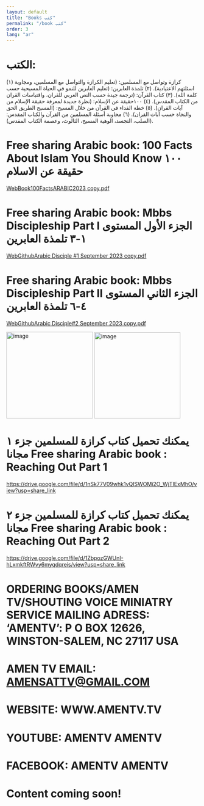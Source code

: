 ```yaml
---
layout: default
title: "Books كتب"
permalink: "/book كتب"
order: 3
lang: "ar"
---
```


# 
# الكتب: 
 (١) كرازة وتواصل مع المسلمين: 
(تعليم الكرازة والتواصل مع المسلمين، ومجاوبة اسئلتهم الاعتيادية).
(٢) تلمذة العابرين:
 (تعليم العابرين للنمو في الحياة المسيحية حسب كلمة الله). 
(٣) كتاب القرآن: 
(ترجمة جيدة حسب النص العربي للقران، واقتباسات القران من الكتاب المقدس). (٤) ١٠٠حقيقة عن الإسلام: 
(نظرة جديدة لمعرفة حقيقة الإسلام من آيات القران). 
 (٥) خطة الفداء في القرآن من خلال المسيح: 
(المسيح الطريق الحق والنجاة حسب آيات القران). 
(٦) مجاوبة أسئلة المسلمين من القرآن والكتاب المقدس:
 (الصلب، التجسد، الوهية المسيح، الثالوث، وعصمة الكتاب المقدس). 



#
# Free sharing Arabic book: 100 Facts About Islam You Should Know ١٠٠ حقيقة عن الاسلام
[WebBook100FactsARABIC2023 copy.pdf](https://github.com/amentv/amentv/files/14119025/WebBook100FactsARABIC2023.copy.pdf)




# Free sharing Arabic book: Mbbs Discipleship Part I الجزء الأول المستوى ١-٣ تلمذة العابرين 

[WebGithubArabic Disciple #1 September 2023 copy.pdf](https://github.com/amentv/amentv/files/14100955/WebGithubArabic.Disciple.1.September.2023.copy.pdf)

# Free sharing Arabic book: Mbbs Discipleship Part II الجزء الثاني المستوى ٤-٦ تلمذة العابرين

[WebGithubArabic Disciple#2 September 2023 copy.pdf](https://github.com/amentv/amentv/files/14101188/WebGithubArabic.Disciple.2.September.2023.copy.pdf)


 

    
<img width="227" alt="image" src="https://user-images.githubusercontent.com/116606482/210149153-19e56a69-d154-4782-9ff4-33ee0f06a07d.png">
<img width="226" alt="image" src="https://user-images.githubusercontent.com/116606482/210149160-0ec6ab81-2313-4532-9c28-52131c76641d.png">

# يمكنك تحميل كتاب كرازة للمسلمين جزء ١ مجانا Free sharing Arabic book : Reaching Out Part 1 
<https://drive.google.com/file/d/1nSk77V09whk1vQISWOMi2O_WjTIExMhO/view?usp=share_link>



#  يمكنك تحميل كتاب كرازة للمسلمين جزء ٢ مجانا Free sharing Arabic book : Reaching Out Part 2
<https://drive.google.com/file/d/1ZbpozGWUnI-hLxmkftRWvy6myqdqreis/view?usp=share_link>

# ORDERING BOOKS/AMEN TV/SHOUTING VOICE MINIATRY SERVICE MAILING ADRESS: ‘AMENTV’: P O BOX 12626, WINSTON-SALEM, NC 27117 USA
# AMEN TV EMAIL: AMENSATTV@GMAIL.COM
# WEBSITE: WWW.AMENTV.TV
# YOUTUBE: AMENTV AMENTV
# FACEBOOK: AMENTV AMENTV

# Content coming soon! 
